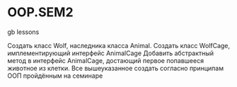 # OOP.SEM2
gb lessons

Создать класс Wolf, наследника класса Animal.
Создать класс WolfCage, имплементирующий интерфейс AnimalCage
Добавить абстрактный метод в интерфейс AnimalCage, достающий первое попавшееся животное из клетки.
Все вышеуказанное создать согласно принципам ООП пройдённым на семинаре
